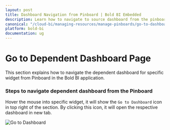 ```yaml
---
layout: post
title: Dashboard Navigation from Pinboard | Bold BI Embedded
description: Learn how to navigate to source dashboard from the pinboard in Bold BI Embedded. Pinboard is a collection of widgets from various dashboards pinned to it. 
canonical: "/cloud-bi/managing-resources/manage-pinboards/go-to-dashboard/"
platform: bold-bi
documentation: ug
---
```


# Go to Dependent Dashboard Page

This section explains how to navigate the dependent dashboard for specific widget from Pinboard in the Bold BI application.

### Steps to navigate dependent dashboard from the Pinboard

Hover the mouse into specific widget, it will show the `Go to Dashboard` icon in top right of the section. By clicking this icon, it will open the respective dashboard in new tab.

![Go to Dashboard](/bold-bi-docs/static/assets/embedded/managing-resources/manage-pinboards/images/navigate-dashboard.png#width=50%)